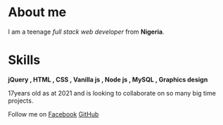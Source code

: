 # About me

I am a teenage _full stack web developer_ from **Nigeria**.

# Skills

**jQuery , HTML , CSS , Vanilla js , Node js , MySQL , Graphics design**


17years old as at 2021 and is looking to collaborate on so many big time projects.

Follow me on
[Facebook](facebook.com/udezueoluomachi.chimaobi)
[GitHub](GitHub.com/udezueoluomachi)
